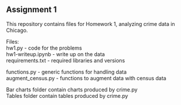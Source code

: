 ## Assignment 1
  
This repository contains files for Homework 1, analyzing crime data in Chicago.  
  
Files:  
hw1.py - code for the problems  
hw1-writeup.ipynb - write up on the data  
requirements.txt - required libraries and versions  
  
functions.py - generic functions for handling data  
augment_census.py - functions to augment data with census data  
  
Bar charts folder contain charts produced by crime.py  
Tables folder contain tables produced by crime.py  